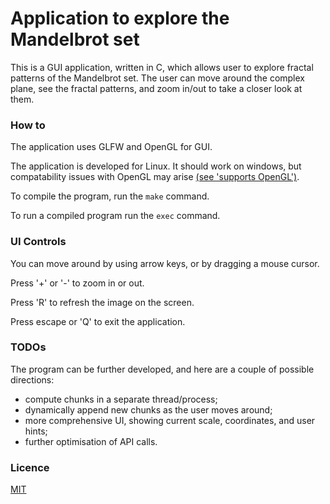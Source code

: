 # Application to explore the Mandelbrot set

This is a GUI application, written in C, which allows user to explore fractal
patterns of the Mandelbrot set. The user can move around the complex plane, see
the fractal patterns, and zoom in/out to take a closer look at them.

### How to

The application uses GLFW and OpenGL for GUI.

The application is developed for Linux. It should work on windows, but
compatability issues with OpenGL may arise
[(see 'supports OpenGL')](https://www.glfw.org/docs/latest/quick.html).

To compile the program, run the `make` command.

To run a compiled program run the `exec` command.

### UI Controls

You can move around by using arrow keys, or by dragging a mouse cursor.

Press '+' or '-' to zoom in or out.

Press 'R' to refresh the image on the screen.

Press escape or 'Q' to exit the application.

### TODOs

The program can be further developed, and here are a couple of possible
directions:

- compute chunks in a separate thread/process;
- dynamically append new chunks as the user moves around;
- more comprehensive UI, showing current scale, coordinates, and user hints;
- further optimisation of API calls.

### Licence

[MIT](LICENSE)
